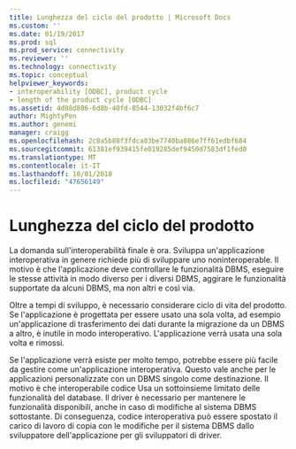```yaml
---
title: Lunghezza del ciclo del prodotto | Microsoft Docs
ms.custom: ''
ms.date: 01/19/2017
ms.prod: sql
ms.prod_service: connectivity
ms.reviewer: ''
ms.technology: connectivity
ms.topic: conceptual
helpviewer_keywords:
- interoperability [ODBC], product cycle
- length of the product cycle [ODBC]
ms.assetid: 4d08d886-6d8b-40fd-8544-13032f4bf6c7
author: MightyPen
ms.author: genemi
manager: craigg
ms.openlocfilehash: 2c8a5b88f3fdca03be7740ba086e7ff61edbf684
ms.sourcegitcommit: 61381ef939415fe019285def9450d7583df1fed0
ms.translationtype: MT
ms.contentlocale: it-IT
ms.lasthandoff: 10/01/2018
ms.locfileid: "47656149"
---
```

# <a name="length-of-the-product-cycle"></a>Lunghezza del ciclo del prodotto
La domanda sull'interoperabilità finale è ora. Sviluppa un'applicazione interoperativa in genere richiede più di sviluppare uno noninteroperable. Il motivo è che l'applicazione deve controllare le funzionalità DBMS, eseguire le stesse attività in modo diverso per i diversi DBMS, aggirare le funzionalità supportate da alcuni DBMS, ma non altri e così via.  
  
 Oltre a tempi di sviluppo, è necessario considerare ciclo di vita del prodotto. Se l'applicazione è progettata per essere usato una sola volta, ad esempio un'applicazione di trasferimento dei dati durante la migrazione da un DBMS a altro, è inutile in modo interoperativo. L'applicazione verrà usata una sola volta e rimossi.  
  
 Se l'applicazione verrà esiste per molto tempo, potrebbe essere più facile da gestire come un'applicazione interoperativa. Questo vale anche per le applicazioni personalizzate con un DBMS singolo come destinazione. Il motivo è che interoperabile codice Usa un sottoinsieme limitato delle funzionalità del database. Il driver è necessario per mantenere le funzionalità disponibili, anche in caso di modifiche al sistema DBMS sottostante. Di conseguenza, codice interoperativa può essere spostato il carico di lavoro di copia con le modifiche per il sistema DBMS dallo sviluppatore dell'applicazione per gli sviluppatori di driver.
